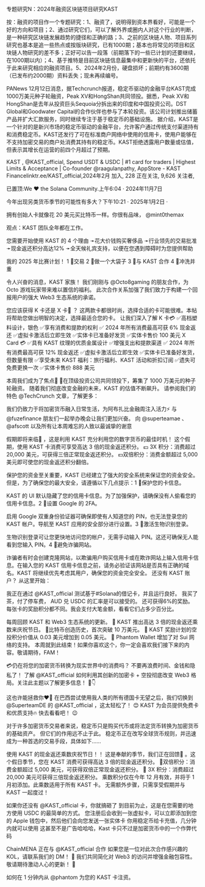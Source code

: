 专题研究N：2024年融资区块链项目研究KAST

按：融资的项目作一个专题研究：1、融资了，说明得到资本界看好，可能是一个好的方向和项目；2、通过研究它们，可以了解外界或圈内人对这个行业的判断，是一种研究区块链发展趋势的捷径和正确的路；3、之前的区块链人物、项目系列研究也基本是追一些热点或按版块研究，已有1000期；基本也将常见的项目和区块链人物研究的差不多；正好可以告一段落（前期落下的一些已计划的还要继续，在1000期以内）；4、基于推特是目前区块链信息最集中和更新快的平台，还依托于此来研究相应的融资项目。5、2024年2月份，硬盘损坏；前期约有3600期（已发布约2000期）资料丢失；现未再续编号。

PANews 12月12日消息，据Techcrunch报道，稳定币驱动的金融平台KAST完成1000万美元种子轮融资，Peak XV和HongShan共同领投。据悉，Peak XV和HongShan是去年从投资巨头Sequoia分拆出来的印度和中国投资公司。DST Global和Goodwater Capital的合作伙伴也参与了本轮投资。该公司计划推出储蓄产品并扩大汇款服务，同时继续专注于基于稳定币的基础设施。
据介绍，KAST是一个针对的是新兴市场的稳定币驱动的金融平台，允许客户通过传统支付渠道持有和消费稳定币。KAST还发行了可在标准商户网络中使用的信用卡，使用户能够在不支持加密交易的商户处消费其持有的稳定币。KAST拒绝透露用户数量或估值，但表示其增长在运营的前四个月超过了预期。

KAST
,
@KAST_official,
Spend USDT & USDC | #1 card for traders | Highest Limits & Acceptance | Co-founder 
@raagulanpathy,
AppStore - KAST Financelinktr.ee/KAST_official,2024年2月 加入,
228 正在关注,
9,626 关注者,


已置顶:We ❤️ the Solana Community.上午6:04 · 2024年11月7日

今年出现另类货币季节的可能性有多大？下午10:21 · 2025年1月2日
·

拥有创始人卡就像花 20 美元买比特币一样。你很有品味， 
@mint0themax

观点：KAST 团队全年都在工作。

您需要开始使用 KAST 的 4 个理由
➛花大价钱购买奢侈品
➛行业领先的交易批准
➛现金返还积分高达12%
➛全天候礼宾支持，以便在您遇到障碍时为您提供帮助

我的 2025 年比赛计划！
1 ⃣交易
2 ⃣做一个大袋子
3 ⃣与 KAST 合作
4 ⃣冲洗并重

令人兴奋的消息，KAST 家族！
我们刚刚与
@Octo8gaming
的朋友合作，为 Octo 游戏玩家带来难以置信的福利。
此次合作关系加强了我们致力于构建一个回报用户的强大 Web3 生态系统的承诺。

您应该获得 K 卡还是 X 卡🤔 ？
这两款卡都很时尚，选择合适的卡可能很难。本帖将帮助您做出明智的决定，选择最适合您的卡。
让我们深入了解
K 卡💳
✅高档塑料设计，银色
✅享有消费和提款的权利
✅ 2024 年所有消费最高可获 6% 现金返还
✅虚拟卡激活后立即生效
✅实体卡已准备好发货
✅实体卡售价 100 美元
X Card 💳
✅具有 KAST 纹理的优质金属设计
✅增强支出和提款渠道
✅ 2024 年所有消费最高可获 12% 现金返还
✅虚拟卡激活后立即生效
✅实体卡已准备好发货，但数量有限
✅享受未来 KAST 福利：旅行福利、KAST 活动和折扣订阅
✅遗失可免费更换一次
✅实体卡售价 888 美元

本周我们成为了焦点🚀
📍在顶级投资公司共同领投下，筹集了 1000 万美元的种子轮融资。
随着我们彻底改变金融的未来，KAST 的估值不断飙升。
请参阅我们的特色
@TechCrunch
文章，了解更多：

我们仍致力于将加密货币融入日常生活，为阿布扎比金融周注入活力⚡
与
@fuzefinance
朋友们一起举办晚会让我们更加兴奋。
向
@superteamae
 、 
@afscott
以及所有让本周难忘的人致以最诚挚的谢意

假期即将来临🎅 ，这是利用 KAST 充分利用您的数字货币的最佳时机！
这个假期，使用 KAST 卡消费可享受高达 3 倍的现金返还积分。
💵 3X 积分：消费超过 20,000 美元，可获得三倍正常现金返还积分。
💵双倍积分：消费金额超过 5,000 美元即可使您的现金返还积分翻倍。

保护您的资金至关重要，KAST 已经建立了强大的安全系统来保证您的资金安全。
但是，为了确保您的最大安全，请遵循以下几点提示：1 ⃣保护您的卡信息。

KAST 的 UI 默认隐藏了您的信用卡信息。为了加强保护，请确保没有人偷看您的信用卡信息。2 ⃣设置 Google 的 2FA。

启用 Google 双重身份验证器可确保即使有人知道您的 PIN，也无法登录您的 KAST 帐户。导航至 KAST 应用的安全部分进行设置。3 ⃣激活生物识别登录。

生物识别登录可让您更快地访问您的帐户，无需手动输入 PIN。这还可确保无人能看到您输入 PIN。4 ⃣避免诈骗网站。

诈骗者有时会创建克隆网站，以欺骗用户购买信用卡或在欺诈网站上输入信用卡信息。在输入您的 KAST 信用卡信息之前，请务必验证该网站是否具有正确的域名。KAST 将继续优先考虑其用户，确保您的资金完全安全。
还没有 KAST 账户？
从这里开始：

我正在通过
@KAST_official
测试基于#Solana的借记卡，并且运行良好。
我买了茶，付了停车费，
AUD 兑 USDC 的汇率是可以接受的。
还可获得6%的奖励。
每张卡的奖励积分都不同。我会支付大笔金额，看看它们占多少百分比。

每周回顾 KAST 和 Web3 生态系统的更新。
📍 KAST 推出高达 3 倍的现金返还乘数来庆祝节日。
📍比特币创造历史，首次突破 10 万美元。
📍 KAST 奖励计划的空投积分价值从 0.03 美元增加到 0.05 美元。
📍 Phantom Wallet 增加了对 Sui 网络的支持。
本周就到此结束！如果你喜欢这个，你一定会喜欢我们接下来的内容。敬请期待，FAM！

💳仍在将您的加密货币转换为现实世界中的消费吗？
不要再浪费时间、金钱和隐私了！
了解
@KAST_official
如何利用其创新的加密卡 + 空投彻底改变 Web3 格局。关注此主题以了解更多信息！ 🧵👇

这也许能拯救你❤️‍🔥
在巴西尝试使用我人类的所有德国卡无望之后，我们切换到
@SuperteamDE
的
@KAST_official
 ，这太轻松了！ 😊
KAST 为会员提供免费卡和优质支持🔥
快去看看吧！ 😉

对于许多加密货币交易者来说，稳定币只是购买代币或将法定货币转换为加密货币的基础资产。
但它们的作用远不止于此。
稳定币正在改写全球货币规则，并迅速成为一种首选的交易手段，具体如下……

使用 KAST 的现金返还乘数庆祝节日！！
这是奉献的季节，我们正在回馈🎅 。这个假日季节，您在 KAST 消费可获得高达 3 倍的现金返还积分。
🎁双倍积分：消费金额超过 5,000 美元，可获得双倍正常现金返还积分。
🎁 3X 积分：消费超过 20,000 美元可获得三倍现金返还积分。
乘数积分仅在今年 12 月有效，并将于 1 月初添加。此乘数适用于所有 KAST 卡。
无需额外步骤，只需享受假期并与 KAST 一起度过！

如果你还没有
@KAST_official
卡，你就搞砸了
到目前为止，这是在您需要的地方使用 USDC 的最简单的方式。
您注册后会收到一张虚拟卡，可以立即添加到您的 Apple 钱包中，然后他们会向您发送一张实体卡
你用稳定币给卡充值，几分钟内就可以使用
这甚至不是广告哈哈哈，Kast 卡只不过是加密货币中的一个作弊代码

ChainMENA 正在与
@KAST_official
合作
如果您是一位对此次合作感兴趣的 KOL，请联系我们的 DM！ 🚀
我们共同简化对 Web3 的访问并增强金融包容性。
敬请期待激动人心的更新！ 🌟  

如何在 1 分钟内从
@phantom
为您的 KAST 卡注资。
